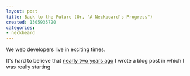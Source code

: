 ```yaml
---
layout: post
title: Back to the Future (Or, "A Neckbeard's Progress")
created: 1305935720
categories:
- neckbeard
---
```

We web developers live in exciting times.

It's hard to believe that [nearly two years ago](/blog/steven/2009/10/12/everything-old-new-again "My last post along these lines.")
I wrote a blog post in which I was really starting
<!-- break -->

